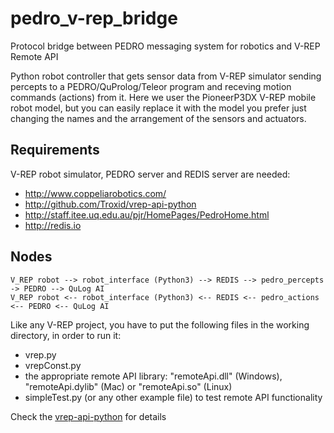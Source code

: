 # pedro_v-rep_bridge
Protocol bridge between PEDRO messaging system for robotics and V-REP Remote API

Python robot controller that gets sensor data from V-REP simulator sending percepts to a PEDRO/QuProlog/Teleor program and receving motion commands (actions) from it. Here we user the PioneerP3DX V-REP mobile robot model, but you can easily replace it with the model you prefer just changing the names and the arrangement of the sensors and actuators.

## Requirements

V-REP robot simulator, PEDRO server and REDIS server are needed: 
-  http://www.coppeliarobotics.com/
-  http://github.com/Troxid/vrep-api-python
-  http://staff.itee.uq.edu.au/pjr/HomePages/PedroHome.html
-  http://redis.io

## Nodes

    V_REP robot --> robot_interface (Python3) --> REDIS --> pedro_percepts -> PEDRO --> QuLog AI
    V_REP robot <-- robot_interface (Python3) <-- REDIS <-- pedro_actions <-- PEDRO <-- QuLog AI

Like any V-REP project, you have to put the following files in the working directory, in order to run it:
-  vrep.py
-  vrepConst.py
-  the appropriate remote API library: "remoteApi.dll" (Windows), "remoteApi.dylib" (Mac) or "remoteApi.so" (Linux)
-  simpleTest.py (or any other example file) to test remote API functionality

Check the [vrep-api-python](https://github.com/Troxid/vrep-api-python) for details

